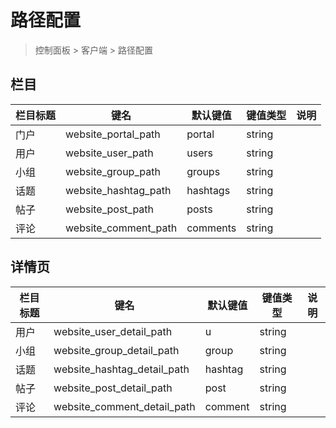 # 路径配置

> 控制面板 > 客户端 > 路径配置

## 栏目

| 栏目标题 | 键名 | 默认键值 | 键值类型 | 说明 |
| --- | --- | --- | --- | --- |
| 门户 | website_portal_path | portal | string |  |
| 用户 | website_user_path | users | string |  |
| 小组 | website_group_path | groups | string |  |
| 话题 | website_hashtag_path | hashtags | string |  |
| 帖子 | website_post_path | posts | string |  |
| 评论 | website_comment_path | comments | string |  |

## 详情页

| 栏目标题 | 键名 | 默认键值 | 键值类型 | 说明 |
| --- | --- | --- | --- | --- |
| 用户 | website_user_detail_path | u | string |  |
| 小组 | website_group_detail_path | group | string |  |
| 话题 | website_hashtag_detail_path | hashtag | string |  |
| 帖子 | website_post_detail_path | post | string |  |
| 评论 | website_comment_detail_path | comment | string |  |
